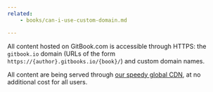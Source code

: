 ```yaml
---
related:
    - books/can-i-use-custom-domain.md

---
```


All content hosted on GitBook.com is accessible through HTTPS: the `gitbook.io` domain (URLs of the form `https://{author}.gitbooks.io/{book}/`) and custom domain names.

All content are being served through [our speedy global CDN](https://www.gitbook.com/blog/features/gitbook-cdn), at no additional cost for all users.
